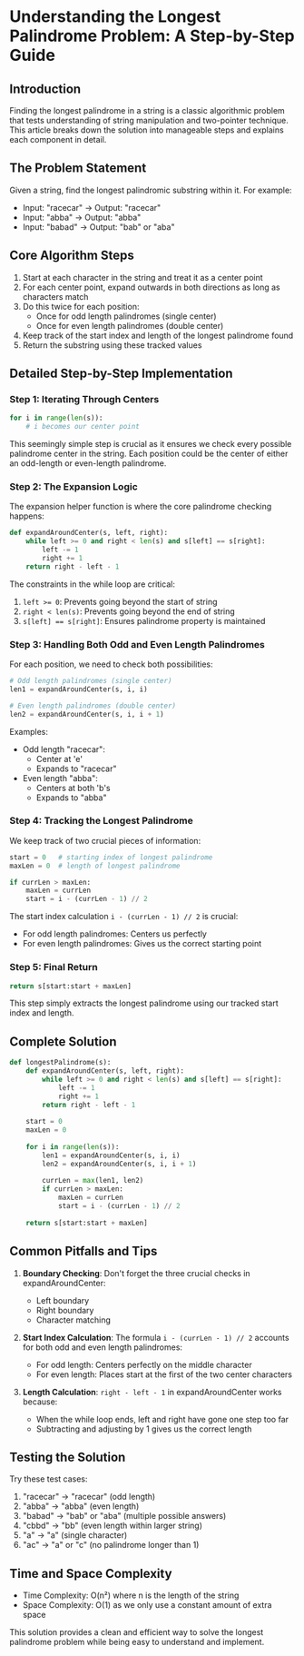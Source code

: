 # Understanding the Longest Palindrome Problem: A Step-by-Step Guide

## Introduction
Finding the longest palindrome in a string is a classic algorithmic problem that tests understanding of string manipulation and two-pointer technique. This article breaks down the solution into manageable steps and explains each component in detail.

## The Problem Statement
Given a string, find the longest palindromic substring within it. For example:
- Input: "racecar" → Output: "racecar"
- Input: "abba" → Output: "abba"
- Input: "babad" → Output: "bab" or "aba"

## Core Algorithm Steps
1. Start at each character in the string and treat it as a center point
2. For each center point, expand outwards in both directions as long as characters match
3. Do this twice for each position:
   - Once for odd length palindromes (single center)
   - Once for even length palindromes (double center)
4. Keep track of the start index and length of the longest palindrome found
5. Return the substring using these tracked values

## Detailed Step-by-Step Implementation

### Step 1: Iterating Through Centers
```python
for i in range(len(s)):
    # i becomes our center point
```
This seemingly simple step is crucial as it ensures we check every possible palindrome center in the string. Each position could be the center of either an odd-length or even-length palindrome.

### Step 2: The Expansion Logic
The expansion helper function is where the core palindrome checking happens:
```python
def expandAroundCenter(s, left, right):
    while left >= 0 and right < len(s) and s[left] == s[right]:
        left -= 1
        right += 1
    return right - left - 1
```

The constraints in the while loop are critical:
1. `left >= 0`: Prevents going beyond the start of string
2. `right < len(s)`: Prevents going beyond the end of string
3. `s[left] == s[right]`: Ensures palindrome property is maintained

### Step 3: Handling Both Odd and Even Length Palindromes
For each position, we need to check both possibilities:
```python
# Odd length palindromes (single center)
len1 = expandAroundCenter(s, i, i)

# Even length palindromes (double center)
len2 = expandAroundCenter(s, i, i + 1)
```

Examples:
- Odd length "racecar":
  - Center at 'e'
  - Expands to "racecar"
- Even length "abba":
  - Centers at both 'b's
  - Expands to "abba"

### Step 4: Tracking the Longest Palindrome
We keep track of two crucial pieces of information:
```python
start = 0   # starting index of longest palindrome
maxLen = 0  # length of longest palindrome

if currLen > maxLen:
    maxLen = currLen
    start = i - (currLen - 1) // 2
```

The start index calculation `i - (currLen - 1) // 2` is crucial:
- For odd length palindromes: Centers us perfectly
- For even length palindromes: Gives us the correct starting point

### Step 5: Final Return
```python
return s[start:start + maxLen]
```
This step simply extracts the longest palindrome using our tracked start index and length.

## Complete Solution
```python
def longestPalindrome(s):
    def expandAroundCenter(s, left, right):
        while left >= 0 and right < len(s) and s[left] == s[right]:
            left -= 1
            right += 1
        return right - left - 1
    
    start = 0
    maxLen = 0
    
    for i in range(len(s)):
        len1 = expandAroundCenter(s, i, i)
        len2 = expandAroundCenter(s, i, i + 1)
        
        currLen = max(len1, len2)
        if currLen > maxLen:
            maxLen = currLen
            start = i - (currLen - 1) // 2
    
    return s[start:start + maxLen]
```

## Common Pitfalls and Tips

1. **Boundary Checking**: Don't forget the three crucial checks in expandAroundCenter:
   - Left boundary
   - Right boundary
   - Character matching

2. **Start Index Calculation**: The formula `i - (currLen - 1) // 2` accounts for both odd and even length palindromes:
   - For odd length: Centers perfectly on the middle character
   - For even length: Places start at the first of the two center characters

3. **Length Calculation**: `right - left - 1` in expandAroundCenter works because:
   - When the while loop ends, left and right have gone one step too far
   - Subtracting and adjusting by 1 gives us the correct length

## Testing the Solution

Try these test cases:
1. "racecar" → "racecar" (odd length)
2. "abba" → "abba" (even length)
3. "babad" → "bab" or "aba" (multiple possible answers)
4. "cbbd" → "bb" (even length within larger string)
5. "a" → "a" (single character)
6. "ac" → "a" or "c" (no palindrome longer than 1)

## Time and Space Complexity
- Time Complexity: O(n²) where n is the length of the string
- Space Complexity: O(1) as we only use a constant amount of extra space

This solution provides a clean and efficient way to solve the longest palindrome problem while being easy to understand and implement.
